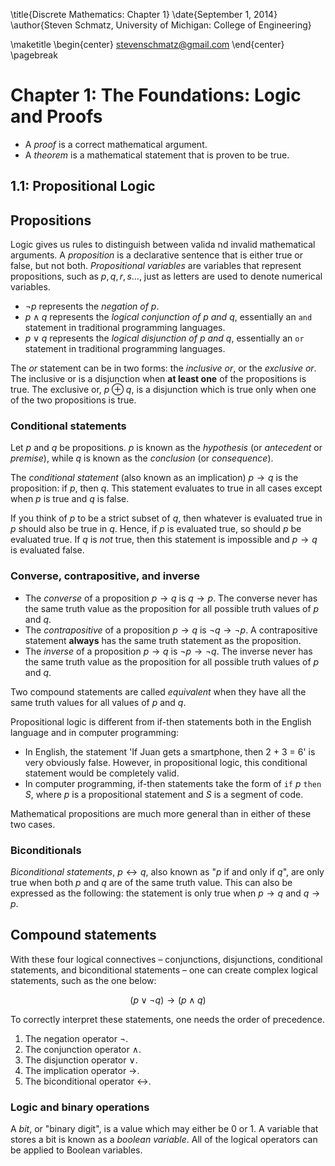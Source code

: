 \title{Discrete Mathematics: Chapter 1}
\date{September 1, 2014}
\author{Steven Schmatz, University of Michigan: College of Engineering}

\maketitle
\begin{center} stevenschmatz@gmail.com \end{center} \pagebreak

<!---Content goes here-->

Chapter 1: The Foundations: Logic and Proofs
======

* A *proof* is a correct mathematical argument.
* A *theorem* is a mathematical statement that is proven to be true.

1.1: Propositional Logic
-------

## Propositions

Logic gives us rules to distinguish between valida nd invalid mathematical arguments. A *proposition* is a declarative sentence that is either true or false, but not both. *Propositional variables* are variables that represent propositions, such as $p, q, r, s \dots$, just as letters are used to denote numerical variables.

* $\neg p$ represents the *negation of $p$*.
* $p \land q$ represents the *logical conjunction of $p$ and $q$*, essentially an `and` statement in traditional programming languages.
* $p \lor q$ represents the *logical disjunction of $p$ and $q$*, essentially an `or` statement in traditional programming languages.

The *or* statement can be in two forms: the *inclusive or*, or the *exclusive or*. The inclusive or is a disjunction when **at least one** of the propositions is true. The exclusive or, $p \oplus q$, is a disjunction which is true only when one of the two propositions is true.

### Conditional statements

Let $p$ and $q$ be propositions. $p$ is known as the *hypothesis* (or *antecedent* or *premise*), while $q$ is known as the *conclusion* (or *consequence*).

The *conditional statement* (also known as an implication) $p \rightarrow q$ is the proposition: if $p$, then $q$. This statement evaluates to true in all cases except when $p$ is true and $q$ is false.

If you think of $p$ to be a strict subset of $q$, then whatever is evaluated true in $p$ should also be true in $q$. Hence, if $p$ is evaluated true, so should $p$ be evaluated true. If $q$ is *not* true, then this statement is impossible and $p \rightarrow q$ is evaluated false.

### Converse, contrapositive, and inverse

* The *converse* of a proposition $p \rightarrow q$ is $q \rightarrow p$. The converse never has the same truth value as the proposition for all possible truth values of $p$ and $q$.
* The *contrapositive* of a proposition $p \rightarrow q$ is $\neg q \rightarrow \neg p$. A contrapositive statement **always** has the same truth statement as the proposition.
* The *inverse* of a proposition $p \rightarrow q$ is $\neg p \rightarrow \neg q$. The inverse never has the same truth value as the proposition for all possible truth values of $p$ and $q$.

Two compound statements are called *equivalent* when they have all the same truth values for all values of $p$ and $q$.

Propositional logic is different from if-then statements both in the English language and in computer programming:

* In English, the statement 'If Juan gets a smartphone, then 2 + 3 = 6' is very obviously false. However, in propositional logic, this conditional statement would be completely valid.
* In computer programming, if-then statements take the form of `if` $p$ `then` $S$, where $p$ is a propositional statement and $S$ is a segment of code.

Mathematical propositions are much more general than in either of these two cases.

### Biconditionals

*Biconditional statements*, $p \leftrightarrow q$, also known as "$p$ if and only if $q$", are only true when both $p$ and $q$ are of the same truth value. This can also be expressed as the following: the statement is only true when $p \rightarrow q$ and $q \rightarrow p$.

## Compound statements

With these four logical connectives – conjunctions, disjunctions, conditional statements, and biconditional statements – one can create complex logical statements, such as the one below:

$$(p \lor \neg q) \rightarrow (p \land q)$$

To correctly interpret these statements, one needs the order of precedence. 

1. The negation operator $\neg$.
2. The conjunction operator $\land$.
3. The disjunction operator $\lor$.
4. The implication operator $\rightarrow$.
5. The biconditional operator $\leftrightarrow$.

### Logic and binary operations

A *bit*, or "binary digit", is a value which may either be 0 or 1. A variable that stores a bit is known as a *boolean variable*. All of the logical operators can be applied to Boolean variables.